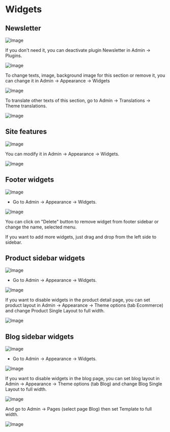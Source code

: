 # Widgets

## Newsletter

![Image](https://live.staticflickr.com/65535/51725823448_aab280b97b_b.jpg)

If you don't need it, you can deactivate plugin Newsletter in Admin -> Plugins.

![Image](https://live.staticflickr.com/65535/51301419431_a6fce8634a_b.jpg)

To change texts, image, background image for this section or remove it, you can change it in Admin -> Appearance -> Widgets

![Image](https://live.staticflickr.com/65535/51726231224_b1533bbd5a_b.jpg)

To translate other texts of this section, go to Admin -> Translations -> Theme translations.

![Image](https://live.staticflickr.com/65535/51725585491_5d26e97770_b.jpg)

## Site features

![Image](https://live.staticflickr.com/65535/51724772592_4e2fb39d22_b.jpg)

You can modify it in Admin -> Appearance -> Widgets.

![Image](https://live.staticflickr.com/65535/51726462005_125cf97110_b.jpg)

## Footer widgets

![Image](https://live.staticflickr.com/65535/51725836328_8f21e44a56_b.jpg)

- Go to Admin -> Appearance -> Widgets.

![Image](https://live.staticflickr.com/65535/51725837998_cbc3558e1e_b.jpg)

You can click on "Delete" button to remove widget from footer sidebar or change the name, selected menu.

If you want to add more widgets, just drag and drop from the left side to sidebar.

## Product sidebar widgets

![Image](https://live.staticflickr.com/65535/51725842263_3140582d24_b.jpg)

- Go to Admin -> Appearance -> Widgets.

![Image](https://live.staticflickr.com/65535/51726473620_c60b1524a1_b.jpg)

If you want to disable widgets in the product detail page, you can set product layout in 
Admin -> Appearance -> Theme options (tab Ecommerce) and change Product Single Layout to full width.

![Image](https://live.staticflickr.com/65535/51302122444_5ee49ed1f9_b.jpg)

## Blog sidebar widgets

![Image](https://live.staticflickr.com/65535/51726249049_c558ae7215_b.jpg)

- Go to Admin -> Appearance -> Widgets.

![Image](https://live.staticflickr.com/65535/51725845813_7c01a8e88a_b.jpg)

If you want to disable widgets in the blog page, you can set blog layout in
Admin -> Appearance -> Theme options (tab Blog) and change Blog Single Layout to full width.

![Image](https://live.staticflickr.com/65535/51301599173_6d710a4ac3_b.jpg)

And go to Admin -> Pages (select page Blog) then set Template to full width.

![Image](https://live.staticflickr.com/65535/51300666822_aac4bbb3b4_b.jpg)